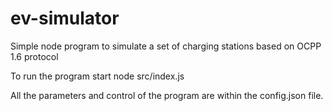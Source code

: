 # ev-simulator

Simple node program to simulate a set of charging stations based on OCPP 1.6 protocol

To run the program start node src/index.js

All the parameters and control of the program are within the config.json file.
